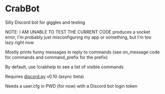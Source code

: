 # CrabBot
Silly Discord bot for giggles and testing

NOTE: I AM UNABLE TO TEST THE CURRENT CODE   produces a socket error, I'm probably just misconfiguring my app or something, but I'm too lazy right now

Mostly prints funny messages in reply to commands (see on_message code for commands and command_prefix for the prefix)

By default, use !crabhelp to see a list of visible commands

Requires [discord.py](https://github.com/Rapptz/discord.py) v0.10 (async beta)

Needs a user.cfg in PWD (for now) with a Discord bot login token
